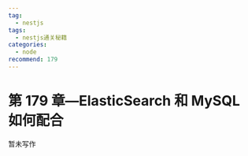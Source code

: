 ```yaml
---
tag:
  - nestjs
tags:
  - nestjs通关秘籍
categories:
  - node
recommend: 179
---
```


# 第 179 章—ElasticSearch 和 MySQL 如何配合

暂未写作
